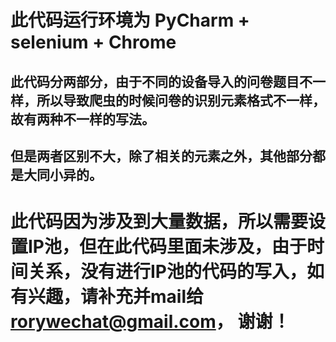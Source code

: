 # 此代码运行环境为 PyCharm + selenium + Chrome

## 此代码分两部分，由于不同的设备导入的问卷题目不一样，所以导致爬虫的时候问卷的识别元素格式不一样，故有两种不一样的写法。
## 但是两者区别不大，除了相关的元素之外，其他部分都是大同小异的。



# 此代码因为涉及到大量数据，所以需要设置IP池，但在此代码里面未涉及，由于时间关系，没有进行IP池的代码的写入，如有兴趣，请补充并mail给 rorywechat@gmail.com， 谢谢！

